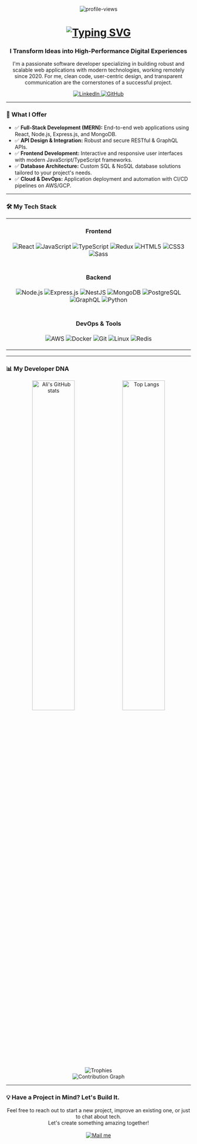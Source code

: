 <p align="center">
  <img src="https://komarev.com/ghpvc/?username=Abdiev003&label=Profile+Views&color=blueviolet&style=flat-square" alt="profile-views" />
</p>

<h1 align="center">
  <a href="https://git.io/typing-svg">
    <img src="https://readme-typing-svg.demolab.com?font=Fira+Code&weight=700&size=28&pause=1000&color=00BFFF&center=true&vCenter=true&width=435&lines=Hi%2C+I'm+Ali+Abdiyev+%F0%9F%91%8B;Full-Stack+Web+Developer;Digital+Solutions+Architect;MERN+Stack+Specialist" alt="Typing SVG" />
  </a>
</h1>

<h3 align="center">I Transform Ideas into High-Performance Digital Experiences</h3>

<p align="center">
  I'm a passionate software developer specializing in building robust and scalable web applications with modern technologies, working remotely since 2020. For me, clean code, user-centric design, and transparent communication are the cornerstones of a successful project.
</p>

<p align="center">
  <a href="https://www.linkedin.com/in/ali-abdiyev/" target="_blank">
    <img src="https://img.shields.io/badge/LinkedIn-0077B5?style=for-the-badge&logo=linkedin&logoColor=white" alt="LinkedIn" />
  </a>
  <a href="https://github.com/Abdiev003" target="_blank">
    <img src="https://img.shields.io/badge/GitHub-181717?style=for-the-badge&logo=github&logoColor=white" alt="GitHub" />
  </a>
</p>

---

### 🚀 What I Offer

* ✅ **Full-Stack Development (MERN):** End-to-end web applications using React, Node.js, Express.js, and MongoDB.
* ✅ **API Design & Integration:** Robust and secure RESTful & GraphQL APIs.
* ✅ **Frontend Development:** Interactive and responsive user interfaces with modern JavaScript/TypeScript frameworks.
* ✅ **Database Architecture:** Custom SQL & NoSQL database solutions tailored to your project's needs.
* ✅ **Cloud & DevOps:** Application deployment and automation with CI/CD pipelines on AWS/GCP.

---

### 🛠️ My Tech Stack

<table width="100%">
  <tr>
    <td align="center">
      <h4>Frontend</h4>
      <p>
        <img src="https://img.shields.io/badge/React-20232A?style=for-the-badge&logo=react&logoColor=61DAFB" alt="React" />
        <img src="https://img.shields.io/badge/JavaScript-F7DF1E?style=for-the-badge&logo=javascript&logoColor=black" alt="JavaScript" />
        <img src="https://img.shields.io/badge/TypeScript-007ACC?style=for-the-badge&logo=typescript&logoColor=white" alt="TypeScript" />
        <img src="https://img.shields.io/badge/Redux-593D88?style=for-the-badge&logo=redux&logoColor=white" alt="Redux" />
        <img src="https://img.shields.io/badge/HTML5-E34F26?style=for-the-badge&logo=html5&logoColor=white" alt="HTML5" />
        <img src="https://img.shields.io/badge/CSS3-1572B6?style=for-the-badge&logo=css3&logoColor=white" alt="CSS3" />
        <img src="https://img.shields.io/badge/Sass-CC6699?style=for-the-badge&logo=sass&logoColor=white" alt="Sass" />
      </p>
    </td>
  </tr>
  <tr>
    <td align="center">
      <h4>Backend</h4>
      <p>
        <img src="https://img.shields.io/badge/Node.js-339933?style=for-the-badge&logo=nodedotjs&logoColor=white" alt="Node.js" />
        <img src="https://img.shields.io/badge/Express.js-000000?style=for-the-badge&logo=express&logoColor=white" alt="Express.js" />
        <img src="https://img.shields.io/badge/NestJS-E0234E?style=for-the-badge&logo=nestjs&logoColor=white" alt="NestJS" />
        <img src="https://img.shields.io/badge/MongoDB-4EA94B?style=for-the-badge&logo=mongodb&logoColor=white" alt="MongoDB" />
        <img src="https://img.shields.io/badge/PostgreSQL-316192?style=for-the-badge&logo=postgresql&logoColor=white" alt="PostgreSQL" />
        <img src="https://img.shields.io/badge/GraphQL-E10098?style=for-the-badge&logo=graphql&logoColor=white" alt="GraphQL" />
        <img src="https://img.shields.io/badge/Python-3776AB?style=for-the-badge&logo=python&logoColor=white" alt="Python" />
      </p>
    </td>
  </tr>
  <tr>
    <td align="center">
      <h4>DevOps & Tools</h4>
      <p>
        <img src="https://img.shields.io/badge/Amazon_AWS-232F3E?style=for-the-badge&logo=amazon-aws&logoColor=white" alt="AWS" />
        <img src="https://img.shields.io/badge/Docker-2496ED?style=for-the-badge&logo=docker&logoColor=white" alt="Docker" />
        <img src="https://img.shields.io/badge/Git-F05032?style=for-the-badge&logo=git&logoColor=white" alt="Git" />
        <img src="https://img.shields.io/badge/Linux-FCC624?style=for-the-badge&logo=linux&logoColor=black" alt="Linux" />
        <img src="https://img.shields.io/badge/Redis-DC382D?style=for-the-badge&logo=redis&logoColor=white" alt="Redis" />
      </p>
    </td>
  </tr>
</table>

---

### 📊 My Developer DNA

<p align="center">
  <img width="48%" src="https://github-readme-stats.vercel.app/api?username=Abdiev003&show_icons=true&theme=dracula&icon_color=79ff97&rank_icon=github" alt="Ali's GitHub stats" />
  <img width="48%" src="https://github-readme-stats.vercel.app/api/top-langs/?username=Abdiev003&layout=compact&theme=dracula" alt="Top Langs" />
  <br>
  <img src="https://github-profile-trophy.vercel.app/?username=Abdiev003&theme=dracula&row=1&column=7&margin-w=15&margin-h=15" alt="Trophies" />
  <br>
  <img src="https://github-readme-activity-graph.vercel.app/graph?username=Abdiev003&theme=dracula&hide_border=true&area=true" alt="Contribution Graph" />
</p>

---

### 💡 Have a Project in Mind? Let's Build It.

<p align="center">
  Feel free to reach out to start a new project, improve an existing one, or just to chat about tech. <br> Let's create something amazing together!
  <br><br>
  <a href="mailto:aliabdiyev000@gmail.com">
    <img src="https://img.shields.io/badge/Send%20Me%20an%20Email-D14836?style=for-the-badge&logo=gmail&logoColor=white" alt="Mail me" />
  </a>
</p>
